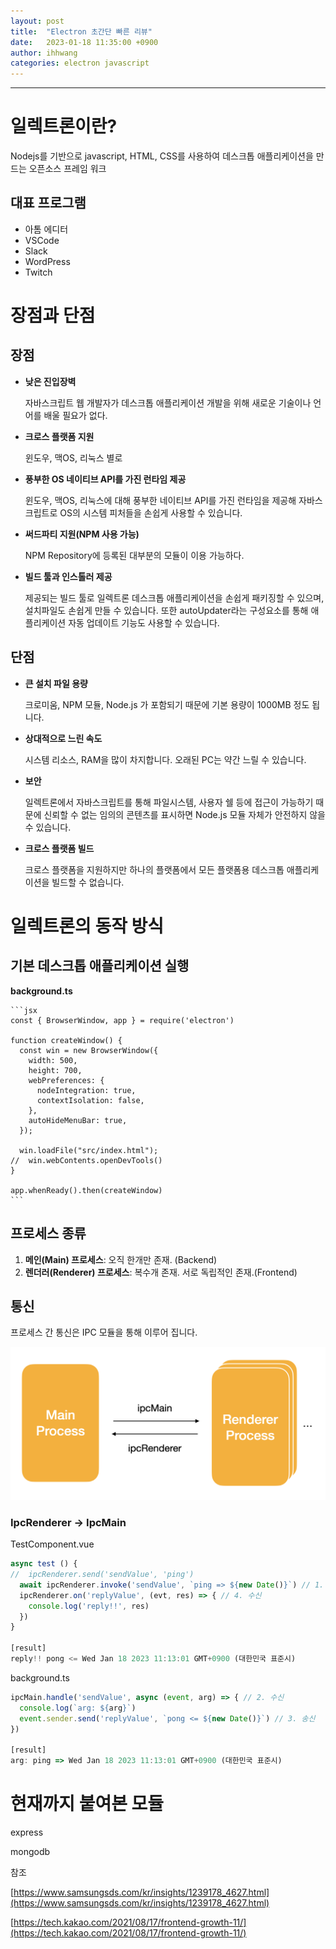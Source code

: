 ```yaml
---
layout: post
title:  "Electron 초간단 빠른 리뷰"
date:   2023-01-18 11:35:00 +0900
author: ihhwang
categories: electron javascript
---
```

<hr/>

# 일렉트론이란?

Nodejs를 기반으로 javascript, HTML, CSS를 사용하여 데스크톱 애플리케이션을 만드는 오픈소스 프레임 워크

## 대표 프로그램

- 아톰 에디터
- VSCode
- Slack
- WordPress
- Twitch

# 장점과 단점

## 장점

- **낮은 진입장벽**

  자바스크립트 웹 개발자가 데스크톱 애플리케이션 개발을 위해 새로운 기술이나 언어를 배울 필요가 없다.

- **크로스 플랫폼 지원**

  윈도우, 맥OS, 리눅스 별로

- **풍부한 OS 네이티브 API를 가진 런타임 제공**

  윈도우, 맥OS, 리눅스에 대해 풍부한 네이티브 API를 가진 런타임을 제공해 자바스크립트로 OS의 시스템 피처들을 손쉽게 사용할 수 있습니다.

- **써드파티 지원(NPM 사용 가능)**

  NPM Repository에 등록된 대부분의 모듈이 이용 가능하다.

- **빌드 툴과 인스톨러 제공**

  제공되는 빌드 툴로 일렉트론 데스크톱 애플리케이션을 손쉽게 패키징할 수 있으며, 설치파일도 손쉽게 만들 수 있습니다. 또한 autoUpdater라는 구성요소를 통해 애플리케이션 자동 업데이트 기능도 사용할 수 있습니다.


## 단점

- **큰 설치 파일 용량**

  크로미움, NPM 모듈, Node.js 가 포함되기 때문에 기본 용량이 1000MB 정도 됩니다.

- **상대적으로 느린 속도**

  시스템 리소스, RAM을 많이 차지합니다. 오래된 PC는 약간 느릴 수 있습니다.

- **보안**

  일렉트론에서 자바스크립트를 통해 파일시스템, 사용자 쉘 등에 접근이 가능하기 때문에 신뢰할 수 없는 임의의 콘텐츠를 표시하면 Node.js 모듈 자체가 안전하지 않을 수 있습니다.

- **크로스 플랫폼 빌드**

  크로스 플랫폼을 지원하지만 하나의 플랫폼에서 모든 플랫폼용 데스크톱 애플리케이션을 빌드할 수 없습니다.

# 일렉트론의 동작 방식

  ## 기본 데스크톱 애플리케이션 실행

  **background.ts**

    ```jsx
    const { BrowserWindow, app } = require('electron')
    
    function createWindow() {
      const win = new BrowserWindow({
        width: 500,
        height: 700,
        webPreferences: {
          nodeIntegration: true,
          contextIsolation: false,
        },
        autoHideMenuBar: true,
      });
    
      win.loadFile("src/index.html");
    //  win.webContents.openDevTools()
    }
    
    app.whenReady().then(createWindow)
    ```

  ## 프로세스 종류

1. **메인(Main) 프로세스**: 오직 한개만 존재. (Backend)
2. **렌더러(Renderer) 프로세스**: 복수개 존재. 서로 독립적인 존재.(Frontend)

## 통신

프로세스 간 통신은 IPC 모듈을 통해 이루어 집니다.

![03-18.png](/assets/images/ihhwang/03-18.png)
### IpcRenderer → IpcMain

TestComponent.vue

```jsx
async test () {
//  ipcRenderer.send('sendValue', 'ping')
  await ipcRenderer.invoke('sendValue', `ping => ${new Date()}`) // 1. 송신
  ipcRenderer.on('replyValue', (evt, res) => { // 4. 수신
    console.log('reply!!', res)
  })
}

[result]
reply!! pong <= Wed Jan 18 2023 11:13:01 GMT+0900 (대한민국 표준시)
```

 

background.ts

```jsx
ipcMain.handle('sendValue', async (event, arg) => { // 2. 수신
  console.log(`arg: ${arg}`)
  event.sender.send('replyValue', `pong <= ${new Date()}`) // 3. 송신
})

[result]
arg: ping => Wed Jan 18 2023 11:13:01 GMT+0900 (대한민국 표준시)
```

# 현재까지 붙여본 모듈

express

mongodb

참조

[https://www.samsungsds.com/kr/insights/1239178_4627.html](https://www.samsungsds.com/kr/insights/1239178_4627.html)

[https://tech.kakao.com/2021/08/17/frontend-growth-11/](https://tech.kakao.com/2021/08/17/frontend-growth-11/)